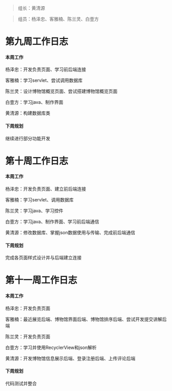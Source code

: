 >组长：黄清源

>组员：杨泽忠、客雅楠、陈兰灵、白壹方

# 第九周工作日志
#### 本周工作

杨泽忠：开发负责页面、学习前后端连接

客雅楠：学习servlet、尝试调用数据库

陈兰灵：设计博物馆概览页面、尝试搭建博物馆概览页面

白壹方：学习java、制作界面

黄清源：构建数据库类

#### 下周规划

继续进行部分功能开发

# 第十周工作日志
#### 本周工作

杨泽忠：开发负责页面、建立前后端连接

客雅楠：学习servlet、调用数据库

陈兰灵：学习java、学习控件

白壹方：学习java、制作界面、学习前后端通信

黄清源：修改数据库、掌握json数据使用与传输、完成前后端通信
#### 下周规划

完成各页面样式设计并与后端建立连接

# 第十一周工作日志
#### 本周工作

杨泽忠：开发负责页面

客雅楠：最近展览后端、博物馆界面后端、博物馆排序后端、尝试开发提交讲解后端

陈兰灵：开发负责页面

白壹方：学习并使用RecyclerView和json解析

黄清源：开发博物馆信息展示后端、登录注册后端、上传评论后端
#### 下周规划

代码测试并整合
